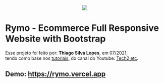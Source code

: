 <!---->
<div align="center">
<img src="./ReadMeFiles/app.jpg" align="center">
</div>

# Rymo - Ecommerce Full Responsive Website with Bootstrap

<p>Esse projeto foi feito por: <strong>Thiago Silva Lopes</strong>, em 07/2021,</br>
tendo como base nos <a href="https://www.youtube.com/playlist?list=PL9bD98LkBR7O4_SVeN8IXLQRjrGontmbT" target="_blank">tutoriais,</a>
do canal do Youtube: <a href="https://www.youtube.com/c/Tech2etc" target="_blank">
Tech2 etc</a>.</p>

## Demo: https://rymo.vercel.app
